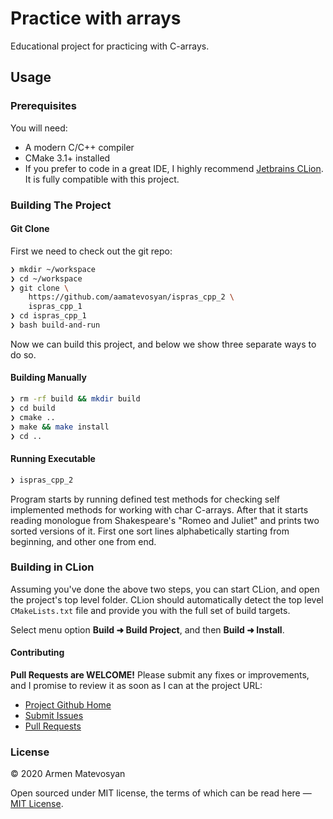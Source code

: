 # Practice with arrays
Educational project for practicing with C-arrays.

## Usage

### Prerequisites

You will need:

 * A modern C/C++ compiler
 * CMake 3.1+ installed
 * If you prefer to code in a great IDE, I highly recommend [Jetbrains CLion](https://www.jetbrains.com/clion/). It is fully compatible with this project.

### Building The Project

#### Git Clone

First we need to check out the git repo:

```bash
❯ mkdir ~/workspace
❯ cd ~/workspace
❯ git clone \
    https://github.com/aamatevosyan/ispras_cpp_2 \
    ispras_cpp_1
❯ cd ispras_cpp_1
❯ bash build-and-run
```

Now we can build this project, and below we show three separate ways to do so.

#### Building Manually

```bash
❯ rm -rf build && mkdir build
❯ cd build
❯ cmake ..
❯ make && make install
❯ cd ..
```

#### Running  Executable

```bash
❯ ispras_cpp_2
```

Program starts by running defined test methods for checking self implemented methods for working with char C-arrays.
After that it starts reading monologue from  Shakespeare's "Romeo and Juliet" and prints two sorted versions of it.
First one sort lines alphabetically starting from beginning, and other one from end. 

### Building in CLion

Assuming you've done the above two steps, you can start CLion, and open the project's top level folder. CLion should automatically detect the top level `CMakeLists.txt` file and provide you with the full set of build targets.

Select menu option **Build   ➜ Build Project**, and then **Build ➜ Install**.

#### Contributing

**Pull Requests are WELCOME!** Please submit any fixes or improvements, and I promise to review it as soon as I can at the project URL:

 * [Project Github Home](https://github.com/aamatevosyan/ispras_cpp_2)
 * [Submit Issues](https://github.com/aamatevosyan/ispras_cpp_2/issues)
 * [Pull Requests](https://github.com/aamatevosyan/ispras_cpp_2/pulls)

### License

&copy; 2020 Armen Matevosyan

Open sourced under MIT license, the terms of which can be read here — [MIT License](http://opensource.org/licenses/MIT).
